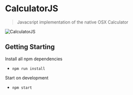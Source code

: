 # CalculatorJS
> Javacsript implementation of the native OSX Calculator

![CalculatorJS](https://i.postimg.cc/3rCyH8Hg/calculator-js.png)

## Getting Starting
Install all npm dependencies
- `npm run install`

Start on development
- `npm start`

